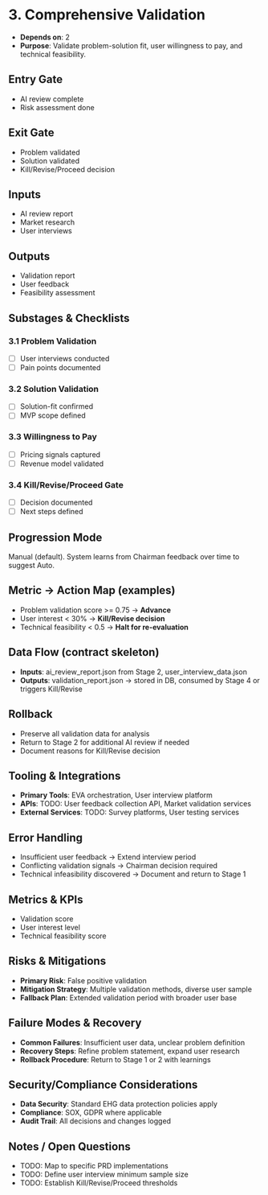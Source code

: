 # 3. Comprehensive Validation

- **Depends on**: 2
- **Purpose**: Validate problem-solution fit, user willingness to pay, and technical feasibility.

## Entry Gate
- AI review complete
- Risk assessment done

## Exit Gate
- Problem validated
- Solution validated
- Kill/Revise/Proceed decision

## Inputs
- AI review report
- Market research
- User interviews

## Outputs
- Validation report
- User feedback
- Feasibility assessment

## Substages & Checklists
### 3.1 Problem Validation
  - [ ] User interviews conducted
  - [ ] Pain points documented

### 3.2 Solution Validation
  - [ ] Solution-fit confirmed
  - [ ] MVP scope defined

### 3.3 Willingness to Pay
  - [ ] Pricing signals captured
  - [ ] Revenue model validated

### 3.4 Kill/Revise/Proceed Gate
  - [ ] Decision documented
  - [ ] Next steps defined

## Progression Mode
Manual (default). System learns from Chairman feedback over time to suggest Auto.

## Metric -> Action Map (examples)
- Problem validation score >= 0.75 -> **Advance**
- User interest < 30% -> **Kill/Revise decision**
- Technical feasibility < 0.5 -> **Halt for re-evaluation**

## Data Flow (contract skeleton)
- **Inputs**: ai_review_report.json from Stage 2, user_interview_data.json
- **Outputs**: validation_report.json -> stored in DB, consumed by Stage 4 or triggers Kill/Revise

## Rollback
- Preserve all validation data for analysis
- Return to Stage 2 for additional AI review if needed
- Document reasons for Kill/Revise decision

## Tooling & Integrations
- **Primary Tools**: EVA orchestration, User interview platform
- **APIs**: TODO: User feedback collection API, Market validation services
- **External Services**: TODO: Survey platforms, User testing services

## Error Handling
- Insufficient user feedback -> Extend interview period
- Conflicting validation signals -> Chairman decision required
- Technical infeasibility discovered -> Document and return to Stage 1

## Metrics & KPIs
- Validation score
- User interest level
- Technical feasibility score

## Risks & Mitigations
- **Primary Risk**: False positive validation
- **Mitigation Strategy**: Multiple validation methods, diverse user sample
- **Fallback Plan**: Extended validation period with broader user base

## Failure Modes & Recovery
- **Common Failures**: Insufficient user data, unclear problem definition
- **Recovery Steps**: Refine problem statement, expand user research
- **Rollback Procedure**: Return to Stage 1 or 2 with learnings

## Security/Compliance Considerations
- **Data Security**: Standard EHG data protection policies apply
- **Compliance**: SOX, GDPR where applicable
- **Audit Trail**: All decisions and changes logged

## Notes / Open Questions
- TODO: Map to specific PRD implementations
- TODO: Define user interview minimum sample size
- TODO: Establish Kill/Revise/Proceed thresholds
